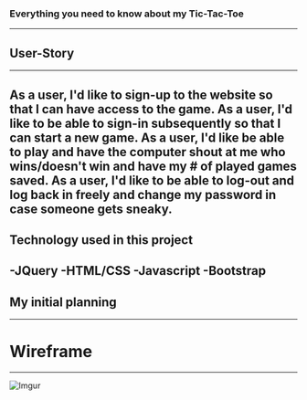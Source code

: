 ### Everything you need to know about my Tic-Tac-Toe
---
## User-Story
---
As a user, I'd like to sign-up to the website so that I can have access to the game.
As a user, I'd like to be able to sign-in subsequently so that I can start a new game.
As a user, I'd like be able to play and have the computer shout at me who wins/doesn't win and have my # of played games saved.
As a user, I'd like to be able to log-out and log back in freely and change my password in case someone gets sneaky.
---
## Technology used in this project
-JQuery
-HTML/CSS
-Javascript
-Bootstrap
---
## My initial planning
---
# Wireframe
---
![Imgur](https://imgur.com/NZgTkN7)
